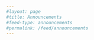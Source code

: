 ```yaml
---
#layout: page
#title: Announcements
#feed-type: announcements
#permalink: /feed/announcements
---
```

